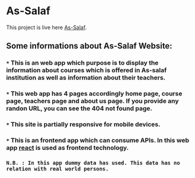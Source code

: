 # As-Salaf

This project is live here [As-Salaf](https://shakur-as-salaf.netlify.app/). 

## Some informations about As-Salaf Website:

### `*` This is an web app which purpose is to display the information about courses which is offered in As-salaf institution as well as information about their teachers.
### `*` This web app has 4 pages accordingly home page, course page, teachers page and about us page. If you provide any randon URL, you can see the 404 not found page.
### `*` This site is partially responsive for mobile devices. 
### `*` This is an frontend app which can consume APIs. In this web app [react](https://github.com/facebook/create-react-app) is used as frontend technology.

### `N.B. : In this app dummy data has used. This data has no relation with real world persons.`
